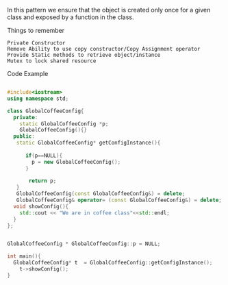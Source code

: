 In this pattern we ensure that the object is created only once for a given class and exposed by a function in the class.

Things to remember
```
Private Constructor
Remove Ability to use copy constructor/Copy Assignment operator
Provide Static methods to retrieve object/instance
Mutex to lock shared resource
```
Code Example

```cpp

#include<iostream>
using namespace std;

class GlobalCoffeeConfig{
  private:
    static GlobalCoffeeConfig *p;
    GlobalCoffeeConfig(){}
  public:
   static GlobalCoffeeConfig* getConfigInstance(){
     
      if(p==NULL){
        p = new GlobalCoffeeConfig();
      }
     
       return p;
   }
   GlobalCoffeeConfig(const GlobalCoffeeConfig&) = delete;
   GlobalCoffeeConfig& operator= (const GlobalCoffeeConfig&) = delete;
  void showConfig(){
    std::cout << "We are in coffee class"<<std::endl;
  }
};


GlobalCoffeeConfig * GlobalCoffeeConfig::p = NULL;

int main(){
  GlobalCoffeeConfig* t  = GlobalCoffeeConfig::getConfigInstance();
    t->showConfig();
}
```
